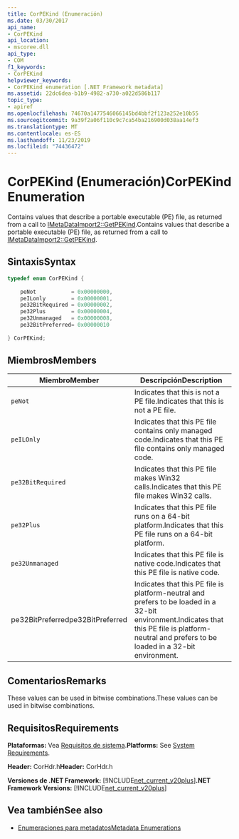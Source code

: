 ```yaml
---
title: CorPEKind (Enumeración)
ms.date: 03/30/2017
api_name:
- CorPEKind
api_location:
- mscoree.dll
api_type:
- COM
f1_keywords:
- CorPEKind
helpviewer_keywords:
- CorPEKind enumeration [.NET Framework metadata]
ms.assetid: 22dc6dea-b1b9-4982-a730-a022d586b117
topic_type:
- apiref
ms.openlocfilehash: 74670a1477546066145bd4bbf2f123a252e10b55
ms.sourcegitcommit: 9a39f2a06f110c9c7ca54ba216900d038aa14ef3
ms.translationtype: MT
ms.contentlocale: es-ES
ms.lasthandoff: 11/23/2019
ms.locfileid: "74436472"
---
```

# <a name="corpekind-enumeration"></a><span data-ttu-id="519b5-102">CorPEKind (Enumeración)</span><span class="sxs-lookup"><span data-stu-id="519b5-102">CorPEKind Enumeration</span></span>
<span data-ttu-id="519b5-103">Contains values that describe a portable executable (PE) file, as returned from a call to [IMetaDataImport2::GetPEKind](../../../../docs/framework/unmanaged-api/metadata/imetadataimport2-getpekind-method.md).</span><span class="sxs-lookup"><span data-stu-id="519b5-103">Contains values that describe a portable executable (PE) file, as returned from a call to [IMetaDataImport2::GetPEKind](../../../../docs/framework/unmanaged-api/metadata/imetadataimport2-getpekind-method.md).</span></span>  
  
## <a name="syntax"></a><span data-ttu-id="519b5-104">Sintaxis</span><span class="sxs-lookup"><span data-stu-id="519b5-104">Syntax</span></span>  
  
```cpp  
typedef enum CorPEKind {  
  
    peNot           = 0x00000000,  
    peILonly        = 0x00000001,  
    pe32BitRequired = 0x00000002,  
    pe32Plus        = 0x00000004,  
    pe32Unmanaged   = 0x00000008,  
    pe32BitPreferred= 0x00000010  
  
} CorPEKind;  
```  
  
## <a name="members"></a><span data-ttu-id="519b5-105">Miembros</span><span class="sxs-lookup"><span data-stu-id="519b5-105">Members</span></span>  
  
|<span data-ttu-id="519b5-106">Miembro</span><span class="sxs-lookup"><span data-stu-id="519b5-106">Member</span></span>|<span data-ttu-id="519b5-107">Descripción</span><span class="sxs-lookup"><span data-stu-id="519b5-107">Description</span></span>|  
|------------|-----------------|  
|`peNot`|<span data-ttu-id="519b5-108">Indicates that this is not a PE file.</span><span class="sxs-lookup"><span data-stu-id="519b5-108">Indicates that this is not a PE file.</span></span>|  
|`peILOnly`|<span data-ttu-id="519b5-109">Indicates that this PE file contains only managed code.</span><span class="sxs-lookup"><span data-stu-id="519b5-109">Indicates that this PE file contains only managed code.</span></span>|  
|`pe32BitRequired`|<span data-ttu-id="519b5-110">Indicates that this PE file makes Win32 calls.</span><span class="sxs-lookup"><span data-stu-id="519b5-110">Indicates that this PE file makes Win32 calls.</span></span>|  
|`pe32Plus`|<span data-ttu-id="519b5-111">Indicates that this PE file runs on a 64-bit platform.</span><span class="sxs-lookup"><span data-stu-id="519b5-111">Indicates that this PE file runs on a 64-bit platform.</span></span>|  
|`pe32Unmanaged`|<span data-ttu-id="519b5-112">Indicates that this PE file is native code.</span><span class="sxs-lookup"><span data-stu-id="519b5-112">Indicates that this PE file is native code.</span></span>|  
|<span data-ttu-id="519b5-113">pe32BitPreferred</span><span class="sxs-lookup"><span data-stu-id="519b5-113">pe32BitPreferred</span></span>|<span data-ttu-id="519b5-114">Indicates that this PE file is platform-neutral and prefers to be loaded in a 32-bit environment.</span><span class="sxs-lookup"><span data-stu-id="519b5-114">Indicates that this PE file is platform-neutral and prefers to be loaded in a 32-bit environment.</span></span>|  
  
## <a name="remarks"></a><span data-ttu-id="519b5-115">Comentarios</span><span class="sxs-lookup"><span data-stu-id="519b5-115">Remarks</span></span>  
 <span data-ttu-id="519b5-116">These values can be used in bitwise combinations.</span><span class="sxs-lookup"><span data-stu-id="519b5-116">These values can be used in bitwise combinations.</span></span>  
  
## <a name="requirements"></a><span data-ttu-id="519b5-117">Requisitos</span><span class="sxs-lookup"><span data-stu-id="519b5-117">Requirements</span></span>  
 <span data-ttu-id="519b5-118">**Plataformas:** Vea [Requisitos de sistema](../../../../docs/framework/get-started/system-requirements.md).</span><span class="sxs-lookup"><span data-stu-id="519b5-118">**Platforms:** See [System Requirements](../../../../docs/framework/get-started/system-requirements.md).</span></span>  
  
 <span data-ttu-id="519b5-119">**Header:** CorHdr.h</span><span class="sxs-lookup"><span data-stu-id="519b5-119">**Header:** CorHdr.h</span></span>  
  
 <span data-ttu-id="519b5-120">**Versiones de .NET Framework:** [!INCLUDE[net_current_v20plus](../../../../includes/net-current-v20plus-md.md)]</span><span class="sxs-lookup"><span data-stu-id="519b5-120">**.NET Framework Versions:** [!INCLUDE[net_current_v20plus](../../../../includes/net-current-v20plus-md.md)]</span></span>  
  
## <a name="see-also"></a><span data-ttu-id="519b5-121">Vea también</span><span class="sxs-lookup"><span data-stu-id="519b5-121">See also</span></span>

- [<span data-ttu-id="519b5-122">Enumeraciones para metadatos</span><span class="sxs-lookup"><span data-stu-id="519b5-122">Metadata Enumerations</span></span>](../../../../docs/framework/unmanaged-api/metadata/metadata-enumerations.md)
